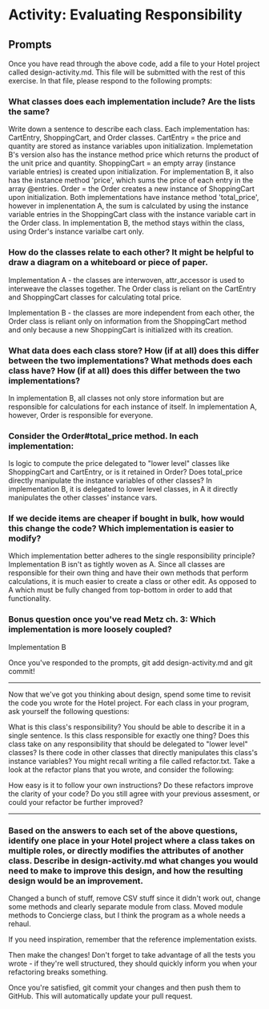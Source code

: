# Activity: Evaluating Responsibility

## Prompts
Once you have read through the above code, add a file to your Hotel project called design-activity.md. This file will be submitted with the rest of this exercise. In that file, please respond to the following prompts:

### What classes does each implementation include? Are the lists the same?
Write down a sentence to describe each class.
  Each implementation has: CartEntry, ShoppingCart, and Order classes.
  CartEntry = the price and quantity are stored as instance variables upon initialization. Implemetation B's version also has the instance method price which returns the product of the unit price and quantity.
  ShoppingCart = an empty array (instance variable entries) is created upon initialization. For implementation B, it also has the instance method 'price', which sums the price of each entry in the array @entries.
  Order = the Order creates a new instance of ShoppingCart upon initialization. Both implementations have instance method 'total_price', however in implenentation A, the sum is calculated by using the instance variable entries in the ShoppingCart class with the instance variable cart in the Order class. In implementation B, the method stays within the class, using Order's instance varialbe cart only.




### How do the classes relate to each other? It might be helpful to draw a diagram on a whiteboard or piece of paper.
  Implementation A - the classes are interwoven, attr_accessor is used to interweave the classes together. The Order class is reliant on the CartEntry and ShoppingCart classes for calculating total price.

  Implementation B - the classes are more independent from each other, the Order class is reliant only on information from the ShoppingCart method and only because a new ShoppingCart is initialized with its creation.



### What data does each class store? How (if at all) does this differ between the two implementations? What methods does each class have? How (if at all) does this differ between the two implementations?
  In implementation B, all classes not only store information but are responsible for calculations for each instance of itself. In implementation A, however, Order is responsible for everyone.


### Consider the Order#total_price method. In each implementation:
Is logic to compute the price delegated to "lower level" classes like ShoppingCart and CartEntry, or is it retained in Order?
Does total_price directly manipulate the instance variables of other classes?
  In implementation B, it is delegated to lower level classes, in A it directly manipulates the other classes' instance vars.


### If we decide items are cheaper if bought in bulk, how would this change the code? Which implementation is easier to modify?
Which implementation better adheres to the single responsibility principle?
  Implementation B isn't as tightly woven as A. Since all classes are responsible for their own thing and have their own methods that perform calculations, it is much easier to create a class or other edit. As opposed to A which must be fully changed from top-bottom in order to add that functionality.


### Bonus question once you've read Metz ch. 3: Which implementation is more loosely coupled?
  Implementation B


Once you've responded to the prompts, git add design-activity.md and git commit!

****

Now that we've got you thinking about design, spend some time to revisit the code you wrote for the Hotel project. For each class in your program, ask yourself the following questions:

What is this class's responsibility?
You should be able to describe it in a single sentence.
Is this class responsible for exactly one thing?
Does this class take on any responsibility that should be delegated to "lower level" classes?
Is there code in other classes that directly manipulates this class's instance variables?
You might recall writing a file called refactor.txt. Take a look at the refactor plans that you wrote, and consider the following:

How easy is it to follow your own instructions?
Do these refactors improve the clarity of your code?
Do you still agree with your previous assesment, or could your refactor be further improved?
****

### Based on the answers to each set of the above questions, identify one place in your Hotel project where a class takes on multiple roles, or directly modifies the attributes of another class. Describe in design-activity.md what changes you would need to make to improve this design, and how the resulting design would be an improvement.
  Changed a bunch of stuff, remove CSV stuff since it didn't work out, change some methods and clearly separate module from class. Moved module methods to Concierge class, but I think the program as a whole needs a rehaul. 


If you need inspiration, remember that the reference implementation exists.

Then make the changes! Don't forget to take advantage of all the tests you wrote - if they're well structured, they should quickly inform you when your refactoring breaks something.

Once you're satisfied, git commit your changes and then push them to GitHub. This will automatically update your pull request.
